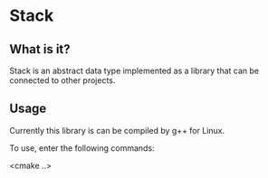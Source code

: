 # Stack

## What is it?

Stack is an abstract data type implemented as a library that can be connected to other projects.

## Usage

Currently this library is can be compiled by g++ for Linux.

To use, enter the following commands:

<cmake ..>
<make>
